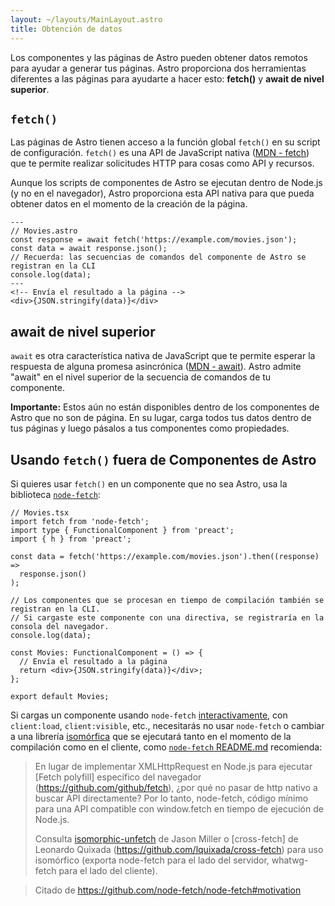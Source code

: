 ```yaml
---
layout: ~/layouts/MainLayout.astro
title: Obtención de datos
---
```


Los componentes y las páginas de Astro pueden obtener datos remotos para ayudar a generar tus páginas. Astro proporciona dos herramientas diferentes a las páginas para ayudarte a hacer esto: **fetch()** y **await de nivel superior**.

## `fetch()`

Las páginas de Astro tienen acceso a la función global `fetch()` en su script de configuración. `fetch()` es una API de JavaScript nativa ([MDN <span class = "sr-only">- fetch</span>](https://developer.mozilla.org/en-US/docs/Web/API/Fetch_API/Using_Fetch)) que te permite realizar solicitudes HTTP para cosas como API y recursos.

Aunque los scripts de componentes de Astro se ejecutan dentro de Node.js (y no en el navegador), Astro proporciona esta API nativa para que pueda obtener datos en el momento de la creación de la página.

```astro
---
// Movies.astro
const response = await fetch('https://example.com/movies.json');
const data = await response.json();
// Recuerda: las secuencias de comandos del componente de Astro se registran en la CLI
console.log(data);
---
<!-- Envía el resultado a la página -->
<div>{JSON.stringify(data)}</div>
```

## await de nivel superior

`await` es otra característica nativa de JavaScript que te permite esperar la respuesta de alguna promesa asincrónica ([MDN <span class =" sr-only ">- await</span>](https://developer.mozilla.org/en-US/docs/Web/JavaScript/Reference/Operators/await)). Astro admite "await" en el nivel superior de la secuencia de comandos de tu componente.

**Importante:** Estos aún no están disponibles dentro de los componentes de Astro que no son de página. En su lugar, carga todos tus datos dentro de tus páginas y luego pásalos a tus componentes como propiedades.

## Usando `fetch()` fuera de Componentes de Astro

Si quieres usar `fetch()` en un componente que no sea Astro, usa la biblioteca [`node-fetch`](https://github.com/node-fetch/node-fetch):

```tsx
// Movies.tsx
import fetch from 'node-fetch';
import type { FunctionalComponent } from 'preact';
import { h } from 'preact';

const data = fetch('https://example.com/movies.json').then((response) =>
  response.json()
);

// Los componentes que se procesan en tiempo de compilación también se registran en la CLI.
// Si cargaste este componente con una directiva, se registraría en la consola del navegador.
console.log(data);

const Movies: FunctionalComponent = () => {
  // Envía el resultado a la página
  return <div>{JSON.stringify(data)}</div>;
};

export default Movies;
```

Si cargas un componente usando `node-fetch` [interactivamente](/es/core-concepts/component-hydration), con `client:load`, `client:visible`, etc., necesitarás no usar `node-fetch` o cambiar a una librería [isomórfica](https://en.wikipedia.org/wiki/Isomorphic_JavaScript) que se ejecutará tanto en el momento de la compilación como en el cliente, como [`node-fetch` README.md](https://github.com/node-fetch/node-fetch#motivation) recomienda:

> En lugar de implementar XMLHttpRequest en Node.js para ejecutar [Fetch polyfill] específico del navegador (https://github.com/github/fetch), ¿por qué no pasar de http nativo a buscar API directamente? Por lo tanto, node-fetch, código mínimo para una API compatible con window.fetch en tiempo de ejecución de Node.js.
>
> Consulta [isomorphic-unfetch](https://www.npmjs.com/package/isomorphic-unfetch) de Jason Miller o [cross-fetch] de Leonardo Quixada (https://github.com/lquixada/cross-fetch) para uso isomórfico (exporta node-fetch para el lado del servidor, whatwg-fetch para el lado del cliente).

> Citado de https://github.com/node-fetch/node-fetch#motivation
